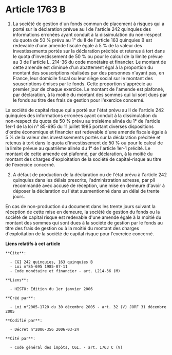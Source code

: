 # Article 1763 B

1. La société de gestion d'un fonds commun de placement à risques qui a porté sur la déclaration prévue au I de l'article 242
quinquies des informations erronées ayant conduit à la dissimulation du non-respect du quota de 50 % prévu au 1° du II de
l'article 163 quinquies B est redevable d'une amende fiscale égale à 5 % de la valeur des investissements portés sur la
déclaration précitée et retenus à tort dans le quota d'investissement de 50 % ou pour le calcul de la limite prévue au 3 de
l'article L. 214-36 du code monétaire et financier. Le montant de cette amende est diminué d'un abattement égal à la
proportion du montant des souscriptions réalisées par des personnes n'ayant pas, en France, leur domicile fiscal ou leur
siège social sur le montant des souscriptions émises par le fonds. Cette proportion s'apprécie au premier jour de chaque
exercice. Le montant de l'amende est plafonné, par déclaration, à la moitié du montant des sommes qui lui sont dues par le
fonds au titre des frais de gestion pour l'exercice concerné.

La société de capital risque qui a porté sur l'état prévu au II de l'article 242 quinquies des informations erronées ayant
conduit à la dissimulation du non-respect du quota de 50 % prévu au troisième alinéa du 1° de l'article 1er-1 de la loi n°
85-695 du 11 juillet 1985 portant diverses dispositions d'ordre économique et financier est redevable d'une amende fiscale
égale à 5 % de la valeur des investissements portés sur la déclaration précitée et retenus à tort dans le quota
d'investissement de 50 % ou pour le calcul de la limite prévue au quatrième alinéa du 1° de l'article 1er-1 précité. Le
montant de cette amende est plafonné, par déclaration, à la moitié du montant des charges d'exploitation de la société de
capital-risque au titre de l'exercice concerné.

2. A défaut de production de la déclaration ou de l'état prévu à l'article 242 quinquies dans les délais prescrits,
l'administration adresse, par pli recommandé avec accusé de réception, une mise en demeure d'avoir à déposer la déclaration
ou l'état susmentionné dans un délai de trente jours.

En cas de non-production du document dans les trente jours suivant la réception de cette mise en demeure, la société de
gestion du fonds ou la société de capital risque est redevable d'une amende égale à la moitié du montant des sommes qui sont
dues à la société de gestion par le fonds au titre des frais de gestion ou à la moitié du montant des charges d'exploitation
de la société de capital risque pour l'exercice concerné.

**Liens relatifs à cet article**

	**Cite**:

	  - CGI 242 quinquies, 163 quinquies B
	  - Loi n°85-695 1985-07-11
	  - Code monétaire et financier - art. L214-36 (M)

	**Liens**:

	  - HISTO: Edition du 1er janvier 2006

	**Créé par**:

	  - Loi n°2005-1720 du 30 décembre 2005 - art. 32 (V) JORF 31 décembre 2005

	**Codifié par**:

	  - Décret n°2006-356 2006-03-24

	**Cité par**:

	  - Code général des impôts, CGI. - art. 1763 C (V)
